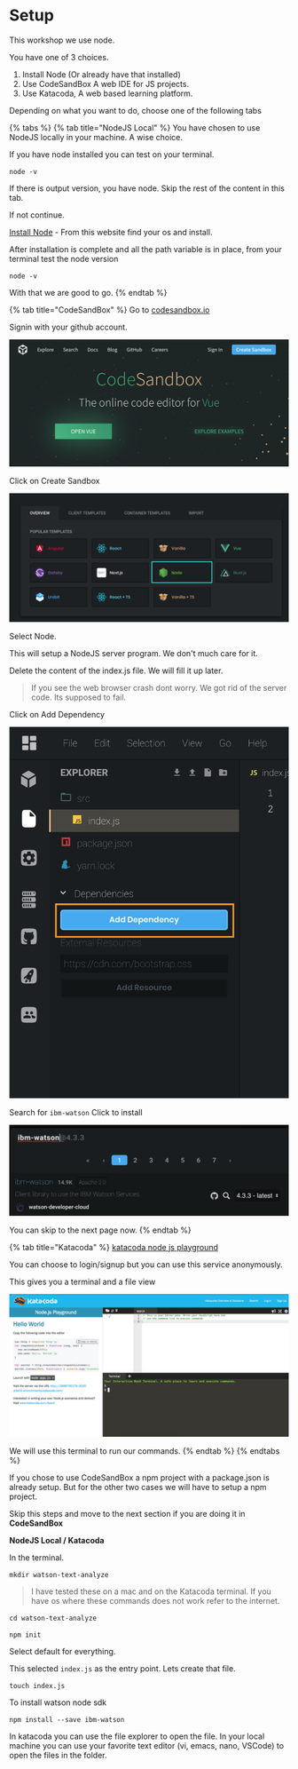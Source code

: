 # Setup

This workshop we use node.

You have one of 3 choices.

1. Install Node \(Or already have that installed\)
2. Use CodeSandBox A web IDE for JS projects.
3. Use Katacoda, A web based learning platform.

Depending on what you want to do, choose one of the following tabs

{% tabs %}
{% tab title="NodeJS Local" %}
You have chosen to use NodeJS locally in your machine. A wise choice.

If you have node installed you can test on your terminal.

```text
node -v
```

If there is output version, you have node. Skip the rest of the content in this tab.

If not continue.

[Install Node](https://nodejs.org/en/download/) - From this website find your os and install.

After installation is complete and all the path variable is in place, from your terminal test the node version

```text
node -v
```

With that we are good to go.
{% endtab %}

{% tab title="CodeSandBox" %}
Go to [codesandbox.io](https://codesandbox.io)

Signin with your github account.

![](../.gitbook/assets/image.png)

Click on Create Sandbox

![](../.gitbook/assets/screen-shot-2019-08-10-at-2.21.03-am.png)

Select Node.

This will setup a NodeJS server program. We don't much care for it.

Delete the content of the index.js file. We will fill it up later.

> If you see the web browser crash dont worry. We got rid of the server code. Its supposed to fail.

Click on Add Dependency

![](../.gitbook/assets/screen-shot-2019-08-10-at-2.37.24-am.png)

Search for `ibm-watson` Click to install

![](../.gitbook/assets/image%20%285%29.png)

You can skip to the next page now.
{% endtab %}

{% tab title="Katacoda" %}
[katacoda node js playground](https://www.katacoda.com/courses/nodejs/playground)

You can choose to login/signup but you can use this service anonymously.

This gives you a terminal and a file view

![](../.gitbook/assets/screen-shot-2019-08-10-at-2.23.57-am.png)

We will use this terminal to run our commands.
{% endtab %}
{% endtabs %}

If you chose to use CodeSandBox a npm project with a package.json is already setup. But for the other two cases we will have to setup a npm project.

Skip this steps and move to the next section if you are doing it in **CodeSandBox**

**NodeJS Local / Katacoda**

In the terminal.

```text
mkdir watson-text-analyze
```

> I have tested these on a mac and on the Katacoda terminal. If you have os where these commands does not work refer to the internet.

```text
cd watson-text-analyze
```

```text
npm init
```

Select default for everything.

This selected `index.js` as the entry point. Lets create that file.

```text
touch index.js
```

To install watson node sdk

```text
npm install --save ibm-watson
```

In katacoda you can use the file explorer to open the file. In your local machine you can use your favorite text editor \(vi, emacs, nano, VSCode\) to open the files in the folder.

